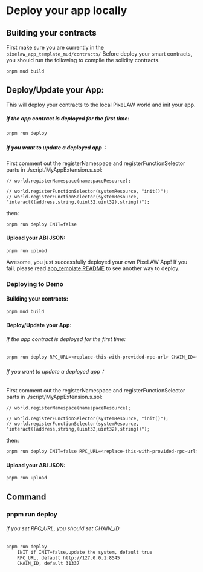 # Deploy your app locally

## Building your contracts
First make sure you are currently in the `pixelaw_app_template_mud/contracts/`
Before deploy your smart contracts, you should run the following to compile the solidity contracts.
````sh
pnpm mud build
````

## Deploy/Update your App:
This will deploy your contracts to the local PixeLAW world and init your app.
##### If the app contract is deployed for the first time: 
```sh
pnpm run deploy
```

##### If you want to update a deployed app：
First comment out the registerNamespace and registerFunctionSelector parts in ./script/MyAppExtension.s.sol:
```solidity
// world.registerNamespace(namespaceResource);

// world.registerFunctionSelector(systemResource, "init()");
// world.registerFunctionSelector(systemResource, "interact((address,string,(uint32,uint32),string))");
```
then:
```sh
pnpm run deploy INIT=false
```

#### Upload your ABI JSON:
```sh
pnpm run upload
```
Awesome, you just successfully deployed your own PixeLAW App! If you fail, please read [app_template README](https://github.com/themetacat/pixelaw_app_template_mud/tree/main) to see another way to deploy.

### Deploying to Demo

#### Building your contracts:
```sh
pnpm mud build
```

#### Deploy/Update your App:
###### If the app contract is deployed for the first time: 
```sh
pnpm run deploy RPC_URL=<replace-this-with-provided-rpc-url> CHAIN_ID=<replace-this-with-chain-id>
```

###### If you want to update a deployed app：
First comment out the registerNamespace and registerFunctionSelector parts in ./script/MyAppExtension.s.sol:
```solidity
// world.registerNamespace(namespaceResource);

// world.registerFunctionSelector(systemResource, "init()");
// world.registerFunctionSelector(systemResource, "interact((address,string,(uint32,uint32),string))");
```
then:
```sh
pnpm run deploy INIT=false RPC_URL=<replace-this-with-provided-rpc-url> CHAIN_ID=<replace-this-with-chain-id>
```

#### Upload your ABI JSON:
```sh
pnpm run upload
```

## Command
### pnpm run deploy
###### if you set RPC_URL, you should set CHAIN_ID
```sh
pnpm run deploy
    INIT if INIT=false,update the system, default true
    RPC_URL, default http://127.0.0.1:8545
    CHAIN_ID, default 31337
```